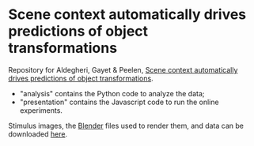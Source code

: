# Scene context automatically drives predictions of object transformations

Repository for Aldegheri, Gayet & Peelen, [Scene context automatically drives predictions of object transformations](https://psyarxiv.com/8tdes).
<br>

- "analysis" contains the Python code to analyze the data;
- "presentation" contains the Javascript code to run the online experiments.

Stimulus images, the [Blender](https://www.blender.org/) files used to render them, and data can be downloaded [here](https://osf.io/wnefh/).